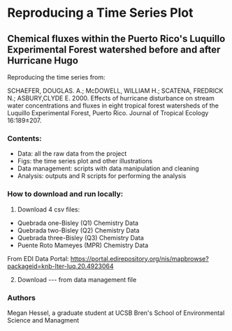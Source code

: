 # Reproducing a Time Series Plot

## Chemical fluxes within the Puerto Rico's Luquillo Experimental Forest watershed before and after Hurricane Hugo

Reproducing the time series from:

SCHAEFER, DOUGLAS. A.; McDOWELL, WILLIAM H.; SCATENA, FREDRICK N.; ASBURY,CLYDE E. 2000. Effects of hurricane disturbance on stream water concentrations and fluxes in eight tropical forest watersheds of the Luquillo Experimental Forest, Puerto Rico. Journal of Tropical Ecology 16:189±207.

### Contents:

-   Data: all the raw data from the project
-   Figs: the time series plot and other illustrations
-   Data management: scripts with data manipulation and cleaning
-   Analysis: outputs and R scripts for performing the analysis

### How to download and run locally:

1)  Download 4 csv files:

-   Quebrada one-Bisley (Q1) Chemistry Data
-   Quebrada two-Bisley (Q2) Chemistry Data
-   Quebrada three-Bisley (Q3) Chemistry Data
-   Puente Roto Mameyes (MPR) Chemistry Data

From EDI Data Portal: <https://portal.edirepository.org/nis/mapbrowse?packageid=knb-lter-luq.20.4923064>

2)  Download --- from data management file

### Authors

Megan Hessel, a graduate student at UCSB Bren's School of Environmental Science and Managment
